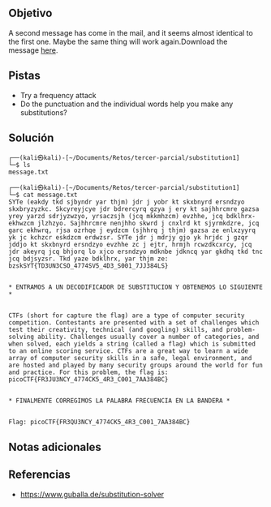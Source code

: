 ## Objetivo
A second message has come in the mail, and it seems almost identical to the first one. Maybe the same thing will work again.Download the message [here](https://artifacts.picoctf.net/c/182/message.txt).

## Pistas
- Try a frequency attack
- Do the punctuation and the individual words help you make any substitutions?

## Solución
```
┌──(kali㉿kali)-[~/Documents/Retos/tercer-parcial/substitution1]
└─$ ls
message.txt
                                                                                                                   
┌──(kali㉿kali)-[~/Documents/Retos/tercer-parcial/substitution1]
└─$ cat message.txt           
SYTe (eakdy tkd sjbyndr yar thjm) jdr j yobr kt skxbnyrd ersndzyo skxbryzyzkc. Skcyreyjcye jdr bdrercyrq gzya j ery kt sajhhrcmre gazsa yrey yarzd sdrjyzwzyo, yrsaczsjh (jcq mkkmhzcm) evzhhe, jcq bdklhrx-ekhwzcm jlzhzyo. Sajhhrcmre nenjhho skwrd j cnxlrd kt sjyrmkdzre, jcq garc ekhwrq, rjsa ozrhqe j eydzcm (sjhhrq j thjm) gazsa ze enlxzyyrq yk jc kchzcr eskdzcm erdwzsr. SYTe jdr j mdrjy gjo yk hrjdc j gzqr jddjo kt skxbnyrd ersndzyo evzhhe zc j ejtr, hrmjh rcwzdkcxrcy, jcq jdr akeyrq jcq bhjorq lo xjco ersndzyo mdknbe jdkncq yar gkdhq tkd tnc jcq bdjsyzsr. Tkd yaze bdklhrx, yar thjm ze: bzskSYT{TD3UN3CSO_4774SV5_4D3_S001_7JJ384LS}


* ENTRAMOS A UN DECODIFICADOR DE SUBSTITUCION Y OBTENEMOS LO SIGUIENTE *


CTFs (short for capture the flag) are a type of computer security competition. Contestants are presented with a set of challenges which test their creativity, technical (and googling) skills, and problem-solving ability. Challenges usually cover a number of categories, and when solved, each yields a string (called a flag) which is submitted to an online scoring service. CTFs are a great way to learn a wide array of computer security skills in a safe, legal environment, and are hosted and played by many security groups around the world for fun and practice. For this problem, the flag is: picoCTF{FR3JU3NCY_4774CK5_4R3_C001_7AA384BC}


* FINALMENTE CORREGIMOS LA PALABRA FRECUENCIA EN LA BANDERA *


Flag: picoCTF{FR3QU3NCY_4774CK5_4R3_C001_7AA384BC}
```

## Notas adicionales


## Referencias
- https://www.guballa.de/substitution-solver
